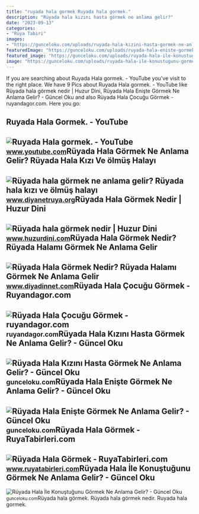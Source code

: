 ```yaml
---
title: "ruyada hala gormek Ruyada hala gormek."
description: "Rüyada hala kızını hasta görmek ne anlama gelir?"
date: "2023-09-13"
categories:
- "Ruya Tabiri"
images:
- "https://gunceloku.com/uploads/ruyada-hala-kizini-hasta-gormek-ne-anlama-gelir-6400a50f821bf.jpg"
featuredImage: "https://gunceloku.com/uploads/ruyada-hala-eniste-gormek-ne-anlama-gelir-640f315ab531d.jpg"
featured_image: "https://gunceloku.com/uploads/ruyada-hala-ile-konustugunu-gormek-ne-anlama-gelir-6400a50f5b528.jpg"
image: "https://gunceloku.com/uploads/ruyada-hala-ile-konustugunu-gormek-ne-anlama-gelir-6400a50f5b528.jpg"
---
```


If you are searching about Ruyada Hala gormek. - YouTube you've visit to the right place. We have 9 Pics about Ruyada Hala gormek. - YouTube like Rüyada hala görmek nedir | Huzur Dini, Rüyada Hala Enişte Görmek Ne Anlama Gelir? - Güncel Oku and also Rüyada Hala Çocuğu Görmek - ruyandagor.com. Here you go:

Ruyada Hala Gormek. - YouTube
-----------------------------

 ![Ruyada Hala gormek. - YouTube](https://i.ytimg.com/vi/98bKRez373A/maxresdefault.jpg?sqp=-oaymwEmCIAKENAF8quKqQMa8AEB-AHUBoAC4AOKAgwIABABGBMgTyh_MA8=&rs=AOn4CLBND_3hWd40dT-xXLr0diC7ge770A) <small>www.youtube.com</small>Rüyada Hala Görmek Ne Anlama Gelir? Rüyada Hala Kızı Ve ölmüş Halayı
--------------------------------------------------------------------

 ![Rüyada hala görmek ne anlama gelir? Rüyada hala kızı ve ölmüş halayı](https://www.diyanetruya.org/wp-content/uploads/2023/07/Ruyada-hala-gormek-ne-anlama-gelir-Ruyada-hala-kizi-ve-780x470.jpg) <small>www.diyanetruya.org</small>Rüyada Hala Görmek Nedir | Huzur Dini
-------------------------------------

 ![Rüyada hala görmek nedir | Huzur Dini](https://www.huzurdini.com/wp-content/uploads/2016/12/Rüyada-hala-görmek.jpg) <small>www.huzurdini.com</small>Rüyada Hala Görmek Nedir? Rüyada Halamı Görmek Ne Anlama Gelir
--------------------------------------------------------------

 ![Rüyada Hala Görmek Nedir? Rüyada Halamı Görmek Ne Anlama Gelir](https://www.diyadinnet.com/d/ruya/ruyada-hala-gormek-nedir-ruyada-halami-gormek-ne-anlama-gelir-2462.jpg) <small>www.diyadinnet.com</small>Rüyada Hala Çocuğu Görmek - Ruyandagor.com
------------------------------------------

 ![Rüyada Hala Çocuğu Görmek - ruyandagor.com](https://images.ruyandagor.com/2017/04/hala-cocugu-gormek-1911.jpg) <small>ruyandagor.com</small>Rüyada Hala Kızını Hasta Görmek Ne Anlama Gelir? - Güncel Oku
-------------------------------------------------------------

 ![Rüyada Hala Kızını Hasta Görmek Ne Anlama Gelir? - Güncel Oku](https://gunceloku.com/uploads/ruyada-hala-kizini-hasta-gormek-ne-anlama-gelir-6400a50f821bf.jpg) <small>gunceloku.com</small>Rüyada Hala Enişte Görmek Ne Anlama Gelir? - Güncel Oku
-------------------------------------------------------

 ![Rüyada Hala Enişte Görmek Ne Anlama Gelir? - Güncel Oku](https://gunceloku.com/uploads/ruyada-hala-eniste-gormek-ne-anlama-gelir-640f315ab531d.jpg) <small>gunceloku.com</small>Rüyada Hala Görmek - RuyaTabirleri.com
--------------------------------------

 ![Rüyada Hala Görmek - RuyaTabirleri.com](https://www.ruyatabirleri.com/wp-content/uploads/emine_hala.jpg) <small>www.ruyatabirleri.com</small>Rüyada Hala İle Konuştuğunu Görmek Ne Anlama Gelir? - Güncel Oku
----------------------------------------------------------------

 ![Rüyada Hala İle Konuştuğunu Görmek Ne Anlama Gelir? - Güncel Oku](https://gunceloku.com/uploads/ruyada-hala-ile-konustugunu-gormek-ne-anlama-gelir-6400a50f5b528.jpg) <small>gunceloku.com</small>Rüyada hala görmek. Rüyada hala görmek nedir. Ruyada hala gormek.
